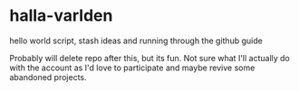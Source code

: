 # halla-varlden
hello world script, stash ideas and running through the github guide

Probably will delete repo after this, but its fun. Not sure what I'll actually do with the account as I'd love to participate and maybe revive some abandoned projects.

